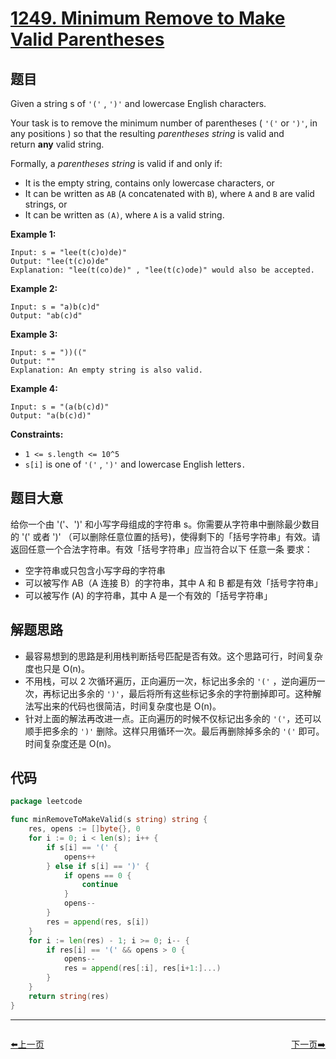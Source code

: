 # [1249. Minimum Remove to Make Valid Parentheses](https://leetcode.com/problems/minimum-remove-to-make-valid-parentheses/)


## 题目

Given a string s of `'('` , `')'` and lowercase English characters.

Your task is to remove the minimum number of parentheses ( `'('` or `')'`, in any positions ) so that the resulting *parentheses string* is valid and return **any** valid string.

Formally, a *parentheses string* is valid if and only if:

- It is the empty string, contains only lowercase characters, or
- It can be written as `AB` (`A` concatenated with `B`), where `A` and `B` are valid strings, or
- It can be written as `(A)`, where `A` is a valid string.

**Example 1:**

```
Input: s = "lee(t(c)o)de)"
Output: "lee(t(c)o)de"
Explanation: "lee(t(co)de)" , "lee(t(c)ode)" would also be accepted.

```

**Example 2:**

```
Input: s = "a)b(c)d"
Output: "ab(c)d"

```

**Example 3:**

```
Input: s = "))(("
Output: ""
Explanation: An empty string is also valid.

```

**Example 4:**

```
Input: s = "(a(b(c)d)"
Output: "a(b(c)d)"

```

**Constraints:**

- `1 <= s.length <= 10^5`
- `s[i]` is one of `'('` , `')'` and lowercase English letters`.`

## 题目大意

给你一个由 '('、')' 和小写字母组成的字符串 s。你需要从字符串中删除最少数目的 '(' 或者 ')' （可以删除任意位置的括号)，使得剩下的「括号字符串」有效。请返回任意一个合法字符串。有效「括号字符串」应当符合以下 任意一条 要求：

- 空字符串或只包含小写字母的字符串
- 可以被写作 AB（A 连接 B）的字符串，其中 A 和 B 都是有效「括号字符串」
- 可以被写作 (A) 的字符串，其中 A 是一个有效的「括号字符串」

## 解题思路

- 最容易想到的思路是利用栈判断括号匹配是否有效。这个思路可行，时间复杂度也只是 O(n)。
- 不用栈，可以 2 次循环遍历，正向遍历一次，标记出多余的 `'('` ，逆向遍历一次，再标记出多余的 `')'`，最后将所有这些标记多余的字符删掉即可。这种解法写出来的代码也很简洁，时间复杂度也是 O(n)。
- 针对上面的解法再改进一点。正向遍历的时候不仅标记出多余的 `'('`，还可以顺手把多余的 `')'` 删除。这样只用循环一次。最后再删除掉多余的 `'('` 即可。时间复杂度还是 O(n)。

## 代码

```go
package leetcode

func minRemoveToMakeValid(s string) string {
	res, opens := []byte{}, 0
	for i := 0; i < len(s); i++ {
		if s[i] == '(' {
			opens++
		} else if s[i] == ')' {
			if opens == 0 {
				continue
			}
			opens--
		}
		res = append(res, s[i])
	}
	for i := len(res) - 1; i >= 0; i-- {
		if res[i] == '(' && opens > 0 {
			opens--
			res = append(res[:i], res[i+1:]...)
		}
	}
	return string(res)
}
```


----------------------------------------------
<div style="display: flex;justify-content: space-between;align-items: center;">
<p><a href="https://books.halfrost.com/leetcode/ChapterFour/1200~1299/1235.Maximum-Profit-in-Job-Scheduling/">⬅️上一页</a></p>
<p><a href="https://books.halfrost.com/leetcode/ChapterFour/1200~1299/1252.Cells-with-Odd-Values-in-a-Matrix/">下一页➡️</a></p>
</div>
